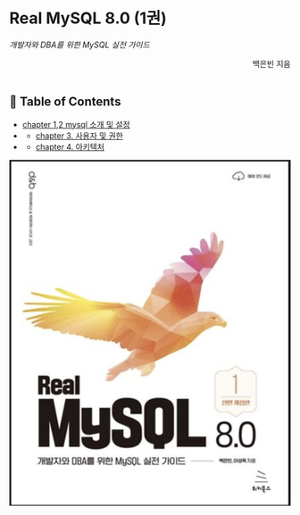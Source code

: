 # Real MySQL 8.0 (1권)
_개발자와 DBA를 위한 MySQL 실전 가이드_


<div align="right">백은빈 지음 </div>
<br/>

## 📖 Table of Contents
- [chapter 1,2 mysql 소개 및 설정](contents/chapter1/mysql_설치_설정_그리고_소개.md)
- - [chapter 3. 사용자 및 권한 ](contents/chapter2/사용자_및_권한.md)
- - [chapter 4. 아키텍처 ](contents/chapter3/아키텍처.md)

![스크린샷 2023-12-21 오후 7.52.04.png](%EC%8A%A4%ED%81%AC%EB%A6%B0%EC%83%B7%202023-12-21%20%EC%98%A4%ED%9B%84%207.52.04.png)
